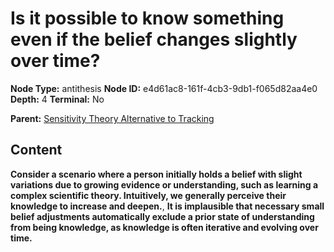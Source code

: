 # Is it possible to know something even if the belief changes slightly over time?

**Node Type:** antithesis
**Node ID:** e4d61ac8-161f-4cb3-9db1-f065d82aa4e0
**Depth:** 4
**Terminal:** No

**Parent:** [Sensitivity Theory Alternative to Tracking](sensitivity-theory-alternative-to-tracking-synthesis-9222f367-1825-467f-9517-930e3d578e05.md)

## Content

**Consider a scenario where a person initially holds a belief with slight variations due to growing evidence or understanding, such as learning a complex scientific theory. Intuitively, we generally perceive their knowledge to increase and deepen.**, **It is implausible that necessary small belief adjustments automatically exclude a prior state of understanding from being knowledge, as knowledge is often iterative and evolving over time.**
